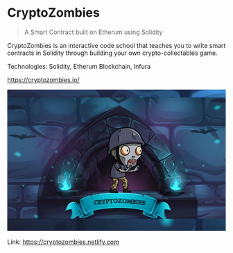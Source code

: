 # CryptoZombies
> A Smart Contract built on Etherum using Solidity

CryptoZombies is an interactive code school that teaches you to write smart contracts in Solidity through building your own crypto-collectables game.

Technologies: Solidity, Etherum Blockchain, Infura  

https://cryptozombies.io/

![Crypt](crypt.jpg)

Link:  https://cryptozombies.netlify.com
